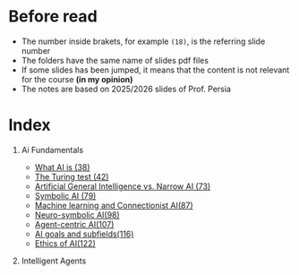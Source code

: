 # Before read

- The number inside brakets, for example `(18)`, is the referring slide number
- The folders have the same name of slides pdf files
- If some slides has been jumped, it means that the content is not relevant for the course **(in my opinion)**
- The notes are based on 2025/2026 slides of Prof. Persia

# Index

1. Ai Fundamentals
    - [What AI is (38)](/1.%20AI%20fundamentals/What%20is%20AI.md)
    - [The Turing test (42)](/1.%20AI%20fundamentals/The%20Turing%20test.md)
    - [Artificial General Intelligence vs. Narrow AI (73)](/1.%20AI%20fundamentals/Artificial%20General%20Intelligence%20vs%20Narrow%20AI.md)
    - [Symbolic AI (79)](/1.%20AI%20fundamentals/Symbolic%20AI.md)
    - [Machine learning and Connectionist AI(87)](/1.%20AI%20fundamentals/Machine%20learning%20and%20Connectionist%20AI.md)
    - [Neuro-symbolic AI(98)](/1.%20AI%20fundamentals/Neuro%20symbolic%20AI.md)
    - [Agent-centric AI(107)](/1.%20AI%20fundamentals/Agent%20centric%20AI.md)
    - [AI goals and subfields(116)](/1.%20AI%20fundamentals/AI%20goals%20and%20subfields.md)
    - [Ethics of AI(122)](/1.%20AI%20fundamentals/Ethics%20of%20AI.md)


2. Intelligent Agents
